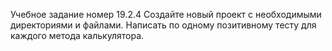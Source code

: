 Учебное задание номер 19.2.4
Создайте новый проект с необходимыми директориями и файлами.
Написать по одному позитивному тесту для каждого метода калькулятора. 
